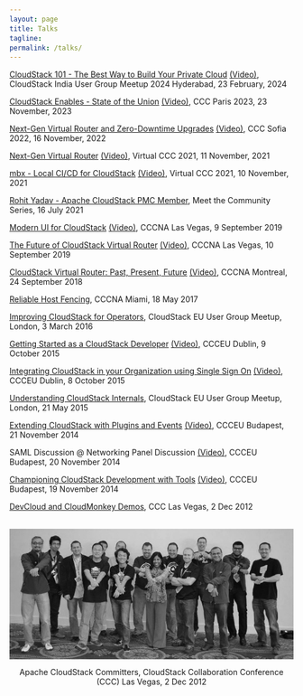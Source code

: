 ```yaml
---
layout: page
title: Talks
tagline:
permalink: /talks/
---
```


[CloudStack 101 - The Best Way to Build Your Private Cloud](/files/talks/csiug24-cloudstack-101.pdf) [(Video)](), CloudStack India User Group Meetup 2024 Hyderabad, 23 February, 2024

[CloudStack Enables - State of the Union](/files/talks/ccc23-cloudstack-enables.pdf) [(Video)](https://www.youtube.com/watch?v=cCNCmJxxEPA&t=4s), CCC Paris 2023, 23 November, 2023

[Next-Gen Virtual Router and Zero-Downtime Upgrades](/files/talks/ccc22-nextgen-vr-zero-downtime-upgrade.pdf) [(Video)](https://www.youtube.com/watch?v=NFphf0CyBYs), CCC Sofia 2022, 16 November, 2022

[Next-Gen Virtual Router](/files/talks/ccc21-vr-agent.pdf) [(Video)](https://www.youtube.com/watch?v=1BTC-3uCYyE), Virtual CCC 2021, 11 November, 2021

[mbx - Local CI/CD for CloudStack](/files/talks/ccc21-mbx.pdf) [(Video)](https://www.youtube.com/watch?v=a8xuWHrzw88), Virtual CCC 2021, 10 November, 2021

[Rohit Yadav - Apache CloudStack PMC Member](https://www.youtube.com/watch?v=VNYls4_zFks), Meet the Community Series, 16 July 2021

[Modern UI for CloudStack](/files/talks/cccna19-primate.pdf) [(Video)](https://www.youtube.com/watch?v=F2KwZhechzs), CCCNA Las Vegas, 9 September 2019

[The Future of CloudStack Virtual Router](/files/talks/cccna19-cloudstack-vr.pdf) [(Video)](https://www.youtube.com/watch?v=C2PYSlFZI3Q), CCCNA Las Vegas, 10 September 2019

[CloudStack Virtual Router: Past, Present, Future](/files/talks/cccna18-cloudstack-vr.pdf) [(Video)](https://www.youtube.com/watch?v=ixs_bB5yLvE), CCCNA Montreal, 24 September 2018

[Reliable Host Fencing](/files/talks/cccna17-reliable-host-fencing.pdf), CCCNA Miami, 18 May 2017

[Improving CloudStack for Operators](/files/talks/london-meetup-cloudstack-operators.pdf), CloudStack EU User Group Meetup, London, 3 March 2016

[Getting Started as a CloudStack Developer](/files/talks/ccceu15-intro-for-developers.pdf) [(Video)](https://www.youtube.com/watch?v=0mEtPxWBr2c), CCCEU Dublin, 9 October 2015

[Integrating CloudStack in your Organization using Single Sign On](/files/talks/ccceu15-samlsso.pdf) [(Video)](https://www.youtube.com/watch?v=QLTIZQRNhWA), CCCEU Dublin, 8 October 2015

[Understanding CloudStack Internals](/files/talks/london-meetup-understanding-cloudstack-internals.pdf), CloudStack EU User Group Meetup, London, 21 May 2015

[Extending CloudStack with Plugins and Events](/files/talks/ccceu14-extending-cloudstack.pdf) [(Video)](https://www.youtube.com/watch?v=gFjIJU2csno), CCCEU Budapest, 21 November 2014

SAML Discussion @ Networking Panel Discussion [(Video)](https://www.youtube.com/watch?v=i_ttBpiX4xM&t=15m55s), CCCEU Budapest, 20 November 2014

[Championing CloudStack Development with Tools](/files/talks/ccceu14-tools.pdf) [(Video)](https://www.youtube.com/watch?v=g6vUHGoVtpI), CCCEU Budapest, 19 November 2014

[DevCloud and CloudMonkey Demos](/files/talks/ccc12-devcloud+cloudmonkey.pdf), CCC Las Vegas, 2 Dec 2012

<br><img style="display: block; margin: auto;" src="/images/cloudstack/committers.jpg">

<p style="text-align:center">Apache CloudStack Committers, CloudStack Collaboration Conference (CCC) Las Vegas, 2 Dec 2012</p>
